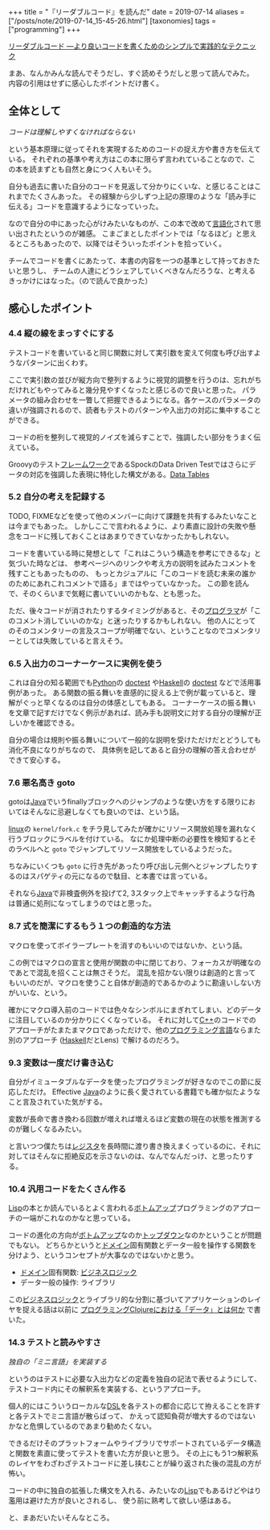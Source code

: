 +++
title = "『リーダブルコード』を読んだ"
date = 2019-07-14
aliases = ["/posts/note/2019-07-14_15-45-26.html"]
[taxonomies]
tags = ["programming"]
+++

[リーダブルコード ―より良いコードを書くためのシンプルで実践的なテクニック](https://www.amazon.co.jp/dp/4873115655)

まあ、なんかみんな読んでそうだし、すぐ読めそうだしと思って読んでみた。 内容の引用はせずに感心したポイントだけ書く。

## 全体として

_コードは理解しやすくなければならない_

という基本原理に従ってそれを実現するためのコードの捉え方や書き方を伝えている。 それぞれの基準や考え方はこの本に限らず言われていることなので、この本を読まずとも自然と身につく人もいそう。

自分も過去に書いた自分のコードを見返して分かりにくいな、と感じることはこれまでたくさんあった。 その経験から少しずつ上記の原理のような「読み手に伝える」コードを意識するようになっていった。

なので自分の中にあった心がけみたいなものが、この本で改めて[言語化](http://d.hatena.ne.jp/keyword/%B8%C0%B8%EC%B2%BD)されて思い出されたというのが雑感。 こまごまとしたポイントでは「なるほど」と思えるところもあったので、以降ではそういったポイントを拾っていく。

チームでコードを書くにあたって、本書の内容を一つの基準として持っておきたいと思うし、 チームの人達にどうシェアしていくべきなんだろうな、と考えるきっかけにはなった。（ので読んで良かった）

## 感心したポイント

### 4.4 縦の線をまっすぐにする

テストコードを書いていると同じ関数に対して実引数を変えて何度も呼び出すようなパターンに出くわす。

ここで実引数の並びが縦方向で整列するように視覚的調整を行うのは、忘れがちだけれどもやってみると幾分見やすくなったと感じるので良いと思った。 パラメータの組み合わせを一瞥して把握できるようになる。各ケースのパラメータの違いが強調されるので、読者もテストのパターンや入出力の対応に集中することができる。

コードの桁を整列して視覚的ノイズを減らすことで、強調したい部分をうまく伝えている。

Groovyのテスト[フレームワーク](http://d.hatena.ne.jp/keyword/%A5%D5%A5%EC%A1%BC%A5%E0%A5%EF%A1%BC%A5%AF)であるSpockのData Driven Testではさらにデータの対応を強調した表現に特化した構文がある。[Data Tables](http://spockframework.org/spock/docs/1.3/data_driven_testing.html#data-tables)

### 5.2 自分の考えを記録する

TODO, FIXMEなどを使って他のメンバーに向けて課題を共有するみたいなことは今までもあった。 しかしここで言われるように、より素直に設計の失敗や懸念をコードに残しておくことはあまりできていなかったかもしれない。

コードを書いている時に発想として「これはこういう構造を参考にできるな」と気づいた時などは、 参考ページへのリンクや考え方の説明を試みたコメントを残すこともあったものの、 もっとカジュアルに「このコードを読む未来の誰かのためにあれこれコメントで語る」まではやっていなかった。 この節を読んで、そのくらいまで気軽に書いていいのかもな、とも思った。

ただ、後々コードが消されたりするタイミングがあると、その[プログラマ](http://d.hatena.ne.jp/keyword/%A5%D7%A5%ED%A5%B0%A5%E9%A5%DE)が「このコメント消していいのかな」と迷ったりするかもしれない。 他の人にとってのそのコメンタリーの言及スコープが明確でない、ということなのでコメンタリーとしては失敗していると言えそう。

### 6.5 入出力のコーナーケースに実例を使う

これは自分の知る範囲でも[Python](http://d.hatena.ne.jp/keyword/Python)の [doctest](https://docs.python.org/ja/3/library/doctest.html) や[Haskell](http://d.hatena.ne.jp/keyword/Haskell)の [doctest](http://hackage.haskell.org/package/doctest) などで活用事例があった。 ある関数の振る舞いを直感的に捉える上で例が載っていると、理解がぐっと早くなるのは自分の体感としてもある。 コーナーケースの振る舞いを文章で記すだけでなく例示があれば、読み手も説明文に対する自分の理解が正しいかを確認できる。

自分の場合は規則や振る舞いについて一般的な説明を受けただけだとどうしても消化不良になりがちなので、 具体例を記してあると自分の理解の答え合わせができて安心する。

### 7.6 悪名高き goto

gotoは[Java](http://d.hatena.ne.jp/keyword/Java)でいうfinallyブロックへのジャンプのような使い方をする限りにおいてはそんなに忌避しなくても良いのでは、という話。

[linux](http://d.hatena.ne.jp/keyword/linux)の `kernel/fork.c` をチラ見してみたが確かにリソース開放処理を漏れなく行うブロックにラベルを付けている。 なにか処理中断の必要性を検知するとそのラベルへと `goto` でジャンプしてリソース開放をしているようだった。

ちなみにいくつも `goto` に行き先があったり呼び出し元側へとジャンプしたりするのはスパゲティの元になるので駄目、と本書では言っている。

それなら[Java](http://d.hatena.ne.jp/keyword/Java)で非検査例外を投げて2, 3スタック上でキャッチするような行為は普通に処刑になってしまうのではと思った。

### 8.7 式を簡潔にするもう１つの創造的な方法

マクロを使ってボイラープレートを消すのもいいのではないか、という話。

この例ではマクロの宣言と使用が関数の中に閉じており、フォーカスが明確なのであとで混乱を招くことは無さそうだ。 混乱を招かない限りは創造的と言ってもいいのだが、マクロを使うこと自体が創造的であるかのように勘違いしない方がいいな、という。

確かにマクロ導入前のコードでは色々なシンボルにまぎれてしまい、どのデータに注目しているのか分かりにくくなっている。 それに対して[C++](http://d.hatena.ne.jp/keyword/C%2B%2B)のコードでのアプローチがたまたまマクロであっただけで、他の[プログラミング言語](http://d.hatena.ne.jp/keyword/%A5%D7%A5%ED%A5%B0%A5%E9%A5%DF%A5%F3%A5%B0%B8%C0%B8%EC)ならまた別のアプローチ ([Haskell](http://d.hatena.ne.jp/keyword/Haskell)だとLens) で解けるのだろう。

### 9.3 変数は一度だけ書き込む

自分がイミュータブルなデータを使ったプログラミングが好きなのでこの節に反応しただけ。 Effective [Java](http://d.hatena.ne.jp/keyword/Java)のように長く愛されている書籍でも確か似たようなこと言及されていた気がする。

変数が長命で書き換わる回数が増えれば増えるほど変数の現在の状態を推測するのが難しくなるみたい。

と言いつつ僕たちは[レジスタ](http://d.hatena.ne.jp/keyword/%A5%EC%A5%B8%A5%B9%A5%BF)を長時間に渡り書き換えまくっているのに、それに対してはそんなに拒絶反応を示さないのは、なんでなんだっけ、と思ったりする。

### 10.4 汎用コードをたくさん作る

[Lisp](http://d.hatena.ne.jp/keyword/Lisp)の本とか読んでいるとよく言われる[ボトムアップ](http://d.hatena.ne.jp/keyword/%A5%DC%A5%C8%A5%E0%A5%A2%A5%C3%A5%D7)プログラミングのアプローチの一端がこれなのかなと思っている。

コードの進化の方向が[ボトムアップ](http://d.hatena.ne.jp/keyword/%A5%DC%A5%C8%A5%E0%A5%A2%A5%C3%A5%D7)なのか[トップダウン](http://d.hatena.ne.jp/keyword/%A5%C8%A5%C3%A5%D7%A5%C0%A5%A6%A5%F3)なのかということが問題でもない。 どちらかというと[ドメイン](http://d.hatena.ne.jp/keyword/%A5%C9%A5%E1%A5%A4%A5%F3)固有関数とデータ一般を操作する関数を分けよう、というコンセプトが大事なのではないかと思う。

- [ドメイン](http://d.hatena.ne.jp/keyword/%A5%C9%A5%E1%A5%A4%A5%F3)固有関数: [ビジネスロジック](http://d.hatena.ne.jp/keyword/%A5%D3%A5%B8%A5%CD%A5%B9%A5%ED%A5%B8%A5%C3%A5%AF)
- データ一般の操作: ライブラリ

この[ビジネスロジック](http://d.hatena.ne.jp/keyword/%A5%D3%A5%B8%A5%CD%A5%B9%A5%ED%A5%B8%A5%C3%A5%AF)とライブラリ的な分割に基づいてアプリケーションのレイヤを捉える話は以前に [プログラミングClojureにおける「データ」とは何か](http://ilyaletre.hatenablog.com/entry/2018/01/01/120543) で書いた。

### 14.3 テストと読みやすさ

_独自の「ミニ言語」を実装する_

というのはテストに必要な入出力などの定義を独自の記法で表せるようにして、 テストコード内にその解釈系を実装する、というアプローチ。

個人的にはこういうローカルな[DSL](http://d.hatena.ne.jp/keyword/DSL)を各テストの都合に応じて拵えることを許すと各テストでミニ言語が散らばって、 かえって認知負荷が増大するのではないかなと危惧しているのであまり勧めたくない。

できるだけそのプラットフォームやライブラリでサポートされているデータ構造と関数を素直に使ってテストを書いた方が良いと思う。 その上にもう1つ解釈系のレイヤをわざわざテストコードに差し挟むことが繰り返された後の混乱の方が怖い。

コードの中に独自の拡張した構文を入れる、みたいなの[Lisp](http://d.hatena.ne.jp/keyword/Lisp)でもあるけどやはり濫用は避けた方が良いとされるし、 使う前に熟考して欲しい感はある。

と、まあだいたいそんなところ。

